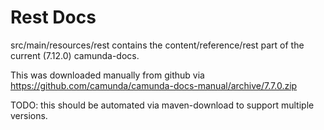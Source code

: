 # Rest Docs

src/main/resources/rest contains the content/reference/rest part of the
current (7.12.0) camunda-docs.

This was downloaded manually from github via https://github.com/camunda/camunda-docs-manual/archive/7.7.0.zip


TODO: this should be automated via maven-download to support multiple versions. 
